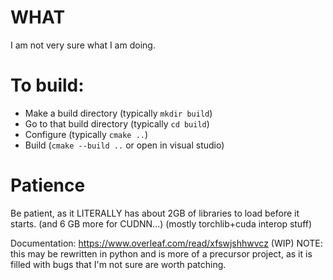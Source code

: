 # WHAT
 I am not very sure what I am doing.

# To build:
* Make a build directory (typically `mkdir build`)
* Go to that build directory (typically `cd build`)
* Configure (typically `cmake ..`)
* Build (`cmake --build ..` or open in visual studio)

# Patience
Be patient, as it LITERALLY has about 2GB of libraries to load before it starts. (and 6 GB more for CUDNN...)
(mostly torchlib+cuda interop stuff)

Documentation: https://www.overleaf.com/read/xfswjshhwvcz (WIP)
NOTE: this may be rewritten in python and is more of a precursor project, as it is filled with bugs that I'm not sure are worth patching.
